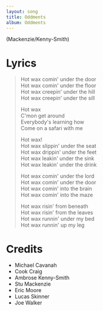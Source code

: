```yaml
---
layout: song
title: Oddments
album: Oddments
---
```


(Mackenzie/Kenny-Smith)

# Lyrics

> Hot wax comin' under the door  
> Hot wax comin' under the floor  
> Hot wax creepin' under the hill  
> Hot wax creepin' under the sill  
>  
> Hot wax  
> C'mon get around  
> Everybody's learning how  
> Come on a safari with me  
>  
> Hot wax!  
> Hot wax slippin' under the seat  
> Hot wax drippin' under the feet  
> Hot wax leakin' under the sink  
> Hot wax leakin' under the drink  
>  
> Hot wax comin' under the lord  
> Hot wax comin' under the door  
> Hot wax comin' into the brain  
> Hot wax comin' into the maze  
>  
> Hot wax risin' from beneath  
> Hot wax risin' from the leaves  
> Hot wax runnin' under my bed  
> Hot wax runnin' up my leg  

# Credits

* Michael Cavanah
* Cook Craig
* Ambrose Kenny-Smith
* Stu Mackenzie
* Eric Moore
* Lucas Skinner
* Joe Walker
